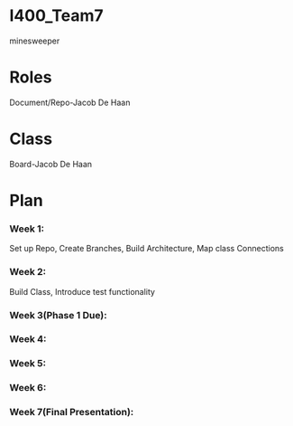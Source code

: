 # I400_Team7
minesweeper
# Roles
Document/Repo-Jacob De Haan
# Class
Board-Jacob De Haan
# Plan
### Week 1:
Set up Repo,
Create Branches,
Build Architecture,
Map class Connections
### Week 2:
Build Class,
Introduce test functionality

### Week 3(Phase 1 Due):

### Week 4:

### Week 5:

### Week 6:

### Week 7(Final Presentation):
